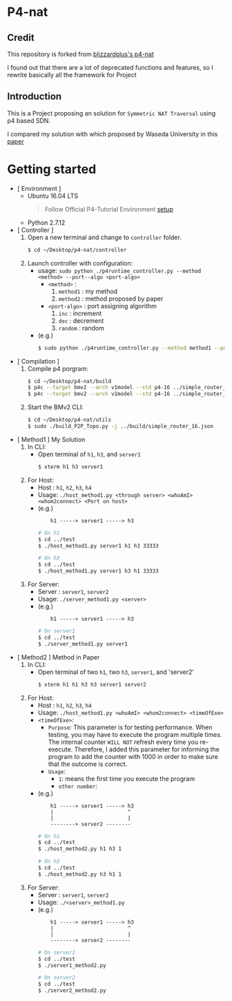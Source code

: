 # P4-nat

## Credit
This repository is forked from [blizzardplus's p4-nat](https://github.com/blizzardplus/p4-nat)

I found out that there are a lot of deprecated functions and features, so I rewrite basically all the framework for Project

## Introduction
This is a Project proposing an solution for `Symmetric NAT Traversal` using p4 based SDN.

I compared my solution with which proposed by Waseda University in this [paper](https://www.semanticscholar.org/paper/A-New-Method-for-Symmetric-NAT-Traversal-in-UDP-and-Yamada-Yoshida/0004757d7fc7683706b0decd8ec6ee6bdf638cc2?p2df)

# Getting started
- [ Environment ] 
    - Ubuntu 16.04 LTS
        > Follow Official P4-Tutorial Environment [setup](https://github.com/p4lang/tutorials) 
    - Python 2.7.12
- [ Controller ]
    1. Open a new terminal and change to `controller` folder.
        ```bash 
        $ cd ~/Desktop/p4-nat/controller
        ```
    2. Launch controller with configuration:
        - usage: `sudo python ./p4runtime_controller.py --method <method> --port--algo <port-algo>`
            - `<method>` : 
                1. `method1` : my method
                2. `method2` : method proposed by paper
            - `<port-algo>` : port assigning algorithm
                1. `inc` : increment
                2. `dec` : decrement
                3. `random` : random
        - (e.g.)
            ```bash
            $ sudo python ./p4runtime_controller.py --method method1 --port-algo random
            ``` 
- [ Compilation ]
    1. Compile p4 porgram:
        ```bash
        $ cd ~/Desktop/p4-nat/build
        $ p4c --target bmv2 --arch v1model --std p4-16 ../simple_router_16.p4
        $ p4c --target bmv2 --arch v1model --std p4-16 ../simple_router_16.p4 --p4runtime-files ./simple_router_16.p4.p4info.txt
        ```
    2. Start the BMv2 CLI:
        ```bash 
        $ cd ~/Desktop/p4-nat/utils
        $ sudo ./build_P2P_Topo.py -j ../build/simple_router_16.json
        ```
- [ Method1 ] My Solution
    1. In CLI:
        - Open terminal of `h1`, `h3`, and `server1` 
            ```bash 
            $ xterm h1 h3 server1
            ``` 
    2. For Host:
        - Host : `h1`, `h2`, `h3`, `h4`
        - Usage: `./host_method1.py <through server> <whoAmI> <whom2connect> <Port on host>`
        - (e.g.) 
            ```
                h1 -----> server1 -----> h3
            ```
            ```bash
            # On h1
            $ cd ../test
            $ ./host_method1.py server1 h1 h3 33333 

            # On h3
            $ cd ../test
            $ ./host_method1.py server1 h3 h1 33333 
            ```
    5. For Server:
        - Server : `server1`, `server2`
        - Usage: `./server_method1.py <server>`
        - (e.g.) 
            ```
                h1 -----> server1 -----> h3
            ```
            ```bash
            # On server1
            $ cd ../test
            $ ./server_method1.py server1
            ```
- [ Method2 ] Method in Paper
    1. In CLI:
        - Open terminal of two `h1`, two `h3`, `server1`, and 'server2'
            ```bash 
            $ xterm h1 h1 h3 h3 server1 server2
            ``` 
    2. For Host:
        - Host : `h1`, `h2`, `h3`, `h4`
        - Usage: `./host_method1.py <whoAmI> <whom2connect> <timeOfExe>`
        - `<timeOfExe>`: 
            - `Purpose`: This parameter is for testing performance. When testing, you may have to execute the program multiple times. The internal counter `WILL NOT` refresh every time you re-execute. Therefore, I added this parameter for informing the program to add the counter with 1000 in order to make sure that the outcome is correct. 
            - `Usage`: 
                - `1`: means the first time you execute the program
                - `other number`: 
        - (e.g.) 
            ```
                h1 -----> server1 -----> h3
                |                        ^
                |                        |
                --------> server2 --------
            ```
            ```bash
            # On h1
            $ cd ../test
            $ ./host_method2.py h1 h3 1

            # On h3
            $ cd ../test
            $ ./host_method2.py h3 h1 1
            ```
    5. For Server:
        - Server : `server1`, `server2`
        - Usage: `./<server>_method1.py `
        - (e.g.) 
            ```
                h1 -----> server1 -----> h3
                |                        ^
                |                        |
                --------> server2 --------
            ```
            ```bash
            # On server1
            $ cd ../test
            $ ./server1_method2.py

            # On server2
            $ cd ../test
            $ ./server2_method2.py
            ```
